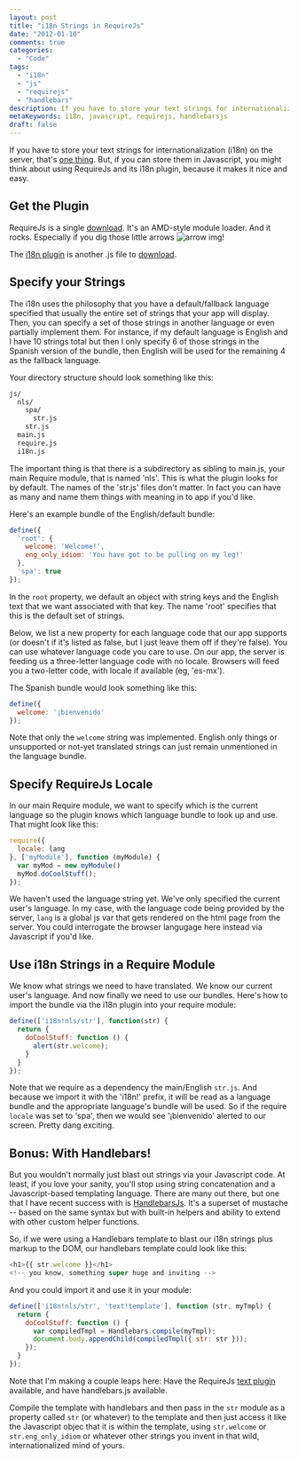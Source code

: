```yaml
---
layout: post
title: "i18n Strings in RequireJs"
date: "2012-01-10"
comments: true
categories:
  - "Code"
tags:
  - "i18n"
  - "js"
  - "requirejs"
  - "handlebars"
description: If you have to store your text strings for internationalization (i18n) on the server, that's <a href="http://rockycode.com/blog/i18n-strings-javascript/">on
metaKeywords: i18n, javascript, requirejs, handlebarsjs
draft: false
---
```


If you have to store your text strings for internationalization (i18n) on the server, that's <a href="http://rockycode.com/blog/i18n-strings-javascript/">one thing</a>.  But, if you can store them in Javascript, you might think about using RequireJs and its i18n plugin, because it makes it nice and easy.

<!--more-->

Get the Plugin
--------------

RequireJs is a single [download](http://requirejs.org/docs/download.html).  It's an AMD-style module loader.  And it rocks.  Especially if you dig those little arrows ![arrow img](http://requirejs.org/i/arrow.png)!  

The [i18n plugin](http://requirejs.org/docs/api.html#i18n) is another .js file to [download](http://requirejs.org/docs/download.html#i18n).


Specify your Strings
--------------------

The i18n uses the philosophy that you have a default/fallback language specified that usually the entire set of strings that your app will display.  Then, you can specify a set of those strings in another language or even partially implement them.  For instance, if my default language is English and I have 10 strings total but then I only specify 6 of those strings in the Spanish version of the bundle, then English will be used for the remaining 4 as the fallback language.

Your directory structure should look something like this:

```bash
js/
  nls/
    spa/
      str.js
    str.js
  main.js
  require.js
  i18n.js
```

The important thing is that there is a subdirectory as sibling to main.js, your main Require module, that is named 'nls'.  This is what the plugin looks for by default.  The names of the 'str.js' files don't matter.  In fact you can have as many and name them things with meaning in to app if you'd like.

Here's an example bundle of the English/default bundle:

```javascript
define({
  'root': {
    welcome: 'Welcome!',
    eng_only_idiom: 'You have got to be pulling on my leg!'
  },
  'spa': true
});
```

In the `root` property, we default an object with string keys and the English text that we want associated with that key.  The name 'root' specifies that this is the default set of strings.

Below, we list a new property for each language code that our app supports (or doesn't if it's listed as false, but I just leave them off if they're false).  You can use whatever language code you care to use.  On our app, the server is feeding us a three-letter language code with no locale.  Browsers will feed you a two-letter code, with locale if available (eg, 'es-mx').

The Spanish bundle would look something like this:

```javascript
define({
  welcome: '¡bienvenido'
});
```

Note that only the `welcome` string was implemented.  English only things or unsupported or not-yet translated strings can just remain unmentioned in the language bundle.

Specify RequireJs Locale
------------------------

In our main Require module, we want to specify which is the current language so the plugin knows which language bundle to look up and use.  That might look like this:

```javascript
require({
  locale: lang
}, ['myModule'], function (myModule) {
  var myMod = new myModule()
  myMod.doCoolStuff();
});
```

We haven't used the language string yet.  We've only specified the current user's language.  In my case, with the language code being provided by the server, `lang` is a global js var that gets rendered on the html page from the server.  You could interrogate the browser langugage here instead via Javascript if you'd like.

Use i18n Strings in a Require Module
------------------------------------

We know what strings we need to have translated.  We know our current user's language.  And now finally we need to use our bundles.  Here's how to import the bundle via the i18n plugin into your require module:

```javascript
define(['i18n!nls/str'], function(str) {
  return {
    doCoolStuff: function () {
      alert(str.welcome);
    }
  }
});
```

Note that we require as a dependency the main/English `str.js`.  And because we import it with the 'i18n!' prefix, it will be read as a language bundle and the appropriate language's bundle will be used.  So if the require `locale` was set to 'spa', then we would see '¡bienvenido' alerted to our screen.  Pretty dang exciting. 

Bonus:  With Handlebars!
------------------------

But you wouldn't normally just blast out strings via your Javascript code.  At least, if you love your sanity, you'll stop using string concatenation and a Javascript-based templating language.  There are many out there, but one that I have recent success with is [HandlebarsJs](http://handlebarsjs.com/).  It's a superset of mustache -- based on the same syntax but with built-in helpers and ability to extend with other custom helper functions.

So, if we were using a Handlebars template to blast our i18n strings plus markup to the DOM, our handlebars template could look like this:

```javascript
<h1>{{ str.welcome }}</h1>
<!-- you know, something super huge and inviting -->
```

And you could import it and use it in your module:

```javascript
define(['i18n!nls/str', 'text!template'], function (str, myTmpl) {
  return {
    doCoolStuff: function () {
      var compiledTmpl = Handlebars.compile(myTmpl);
      document.body.appendChild(compiledTmpl({ str: str }));
    });
  }
});
```

Note that I'm making a couple leaps here:  Have the RequireJs [text plugin](http://requirejs.org/docs/api.html#text) available, and have handlebars.js available. 

Compile the template with handlebars and then pass in the `str` module as a property called `str` (or whatever) to the template and then just access it like the Javascript objec that it is within the template, using `str.welcome` or `str.eng_only_idiom` or whatever other strings you invent in that wild, internationalized mind of yours.

  
